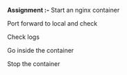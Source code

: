 **Assignment :-**
Start an nginx container

Port forward to local and check

Check logs

Go inside the container

Stop the container

